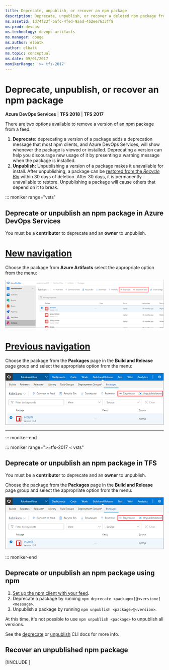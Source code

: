 ```yaml
---
title: Deprecate, unpublish, or recover an npm package
description: Deprecate, unpublish, or recover a deleted npm package from Azure DevOps Services or Team Foundation Server (TFS)
ms.assetid: 1d74f23f-bafc-4fed-9aad-4b2ee7633ff8
ms.prod: devops
ms.technology: devops-artifacts
ms.manager: douge
ms.author: elbatk
author: elbatk
ms.topic: conceptual
ms.date: 09/01/2017
monikerRange: '>= tfs-2017'
---
```


# Deprecate, unpublish, or recover an npm package

**Azure DevOps Services** | **TFS 2018** | **TFS 2017**

There are two options available to remove a version of an npm package from a feed.

1. **Deprecate:** deprecating a version of a package adds a deprecation message that most npm clients, and Azure DevOps Services, will show whenever the package is viewed or installed. 
Deprecating a version can help you discourage new usage of it by presenting a warning message when the package is installed.
2. **Unpublish:** Unpublishing a version of a package makes it unavailable for install. After unpublishing, a package can be [restored from the _Recycle Bin_](#recover-an-unpublished-npm-package) within 30 days of deletion. After 30 days, it is permanently unavailable to restore. Unpublishing a package will cause others that depend on it to break.

::: moniker range="vsts"

## Deprecate or unpublish an npm package in Azure DevOps Services

You must be a **contributor** to deprecate and an **owner** to unpublish.

# [New navigation](#tab/new-nav)
Choose the package from **Azure Artifacts** select the appropriate option from the menu:

![Unpublish npm package Azure DevOps Services](../_img/delete/deprecate-unpublish-npm-package-newnav.png)

# [Previous navigation](#tab/previous-nav)
Choose the package from the **Packages** page in the **Build and Release** page group and select the appropriate option from the menu:

![Unpublish npm package Azure DevOps Services](../_img/delete/deprecate-unpublish-npm-package.png)

---

::: moniker-end

::: moniker range=">=tfs-2017 < vsts"

## Deprecate or unpublish an npm package in TFS

You must be a **contributor** to deprecate and an **owner** to unpublish.

Choose the package from the **Packages** page in the **Build and Release** page group and select the appropriate option from the menu:

![Unpublish npm package in TFS](../_img/delete/deprecate-unpublish-npm-package.png)

::: moniker-end

## Deprecate or unpublish an npm package using npm
1. [Set up the npm client with your feed](npmrc.md).
2. Deprecate a package by running `npm deprecate <package>[@<version>] <message>`.
3. Unpublish a package by running `npm unpublish <package>@<version>`. 

At this time, it's not possible to use `npm unpublish <package>` to unpublish all versions.

See the [deprecate](https://docs.npmjs.com/cli/deprecate) or [unpublish](https://docs.npmjs.com/cli/unpublish) CLI docs for more info.

## Recover an unpublished npm package

[!INCLUDE [](../_shared/recover-deleted-package.md)]


